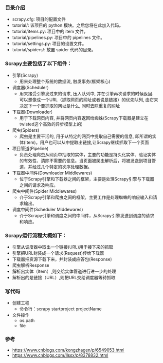 ### 目录介绍
- scrapy.cfg: 项目的配置文件
- tutorial/: 该项目的 python 模块。之后您将在此加入代码。
- tutorial/items.py: 项目中的 item 文件。
- tutorial/pipelines.py: 项目中的 pipelines 文件。
- tutorial/settings.py: 项目的设置文件。
- tutorial/spiders/: 放置 spider 代码的目录。


### Scrapy主要包括了以下组件：

- 引擎(Scrapy)
    - 用来处理整个系统的数据流, 触发事务(框架核心)
- 调度器(Scheduler)
    - 用来接受引擎发过来的请求, 压入队列中, 并在引擎再次请求的时候返回. 可以想像成一个URL（抓取网页的网址或者说是链接）的优先队列, 由它来决定下一个要抓取的网址是什么, 同时去除重复的网址
- 下载器(Downloader)
    - 用于下载网页内容, 并将网页内容返回给蜘蛛(Scrapy下载器是建立在twisted这个高效的异步模型上的)
- 爬虫(Spiders)
    - 爬虫是主要干活的, 用于从特定的网页中提取自己需要的信息, 即所谓的实体(Item)。用户也可以从中提取出链接,让Scrapy继续抓取下一个页面
- 项目管道(Pipeline)
    - 负责处理爬虫从网页中抽取的实体，主要的功能是持久化实体、验证实体的有效性、清除不需要的信息。当页面被爬虫解析后，将被发送到项目管道，并经过几个特定的次序处理数据。
- 下载器中间件(Downloader Middlewares)
    - 位于Scrapy引擎和下载器之间的框架，主要是处理Scrapy引擎与下载器之间的请求及响应。
- 爬虫中间件(Spider Middlewares)
    - 介于Scrapy引擎和爬虫之间的框架，主要工作是处理蜘蛛的响应输入和请求输出。
- 调度中间件(Scheduler Middewares)
    - 介于Scrapy引擎和调度之间的中间件，从Scrapy引擎发送到调度的请求和响应。
    
    
### Scrapy运行流程大概如下：

- 引擎从调度器中取出一个链接(URL)用于接下来的抓取
- 引擎把URL封装成一个请求(Request)传给下载器
- 下载器把资源下载下来，并封装成应答包(Response)
- 爬虫解析Response
- 解析出实体（Item）,则交给实体管道进行进一步的处理
- 解析出的是链接（URL）,则把URL交给调度器等待抓取


### 写代码
- 创建工程
    - 命令行：scrapy startproject projectName
- 文件操作
    - os.path
    - file


### 参考
- https://www.cnblogs.com/kongzhagen/p/6549053.html
- https://www.cnblogs.com/llssx/p/8378832.html